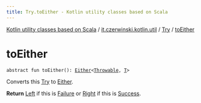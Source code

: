 ```yaml
---
title: Try.toEither - Kotlin utility classes based on Scala
---
```


[Kotlin utility classes based on Scala](../../index.html) / [it.czerwinski.kotlin.util](../index.html) / [Try](index.html) / [toEither](./to-either.html)

# toEither

`abstract fun toEither(): `[`Either`](../-either/index.html)`<`[`Throwable`](https://kotlinlang.org/api/latest/jvm/stdlib/kotlin/-throwable/index.html)`, `[`T`](index.html#T)`>`

Converts this [Try](index.html) to [Either](../-either/index.html).

**Return**
[Left](../-left/index.html) if this is [Failure](../-failure/index.html) or [Right](../-right/index.html) if this is [Success](../-success/index.html).

